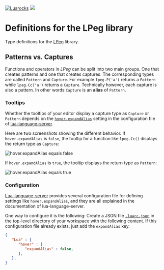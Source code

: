 [![Luarocks](https://img.shields.io/luarocks/v/gvvaughan/lpeg?label=Luarocks&logo=Lua)](https://luarocks.org/modules/gvvaughan/lpeg)
[![](https://img.shields.io/badge/HTML-documentation-green?logo=html5)](http://www.inf.puc-rio.br/~roberto/lpeg/lpeg.html)

# Definitions for the LPeg library

Type definitions for the [LPeg](https://www.inf.puc-rio.br/~roberto/lpeg) library.

## Patterns vs. Captures

Functions and operators in *LPeg* can be split into two main groups. One that
creates patterns and one that creates captures. The corresponding types are
called `Pattern` and `Capture`. For example `lpeg.P('a')` returns a `Pattern`
while `lpeg.Cc('a')` returns a `Capture`. Technically however, each capture is
also a pattern. In other words `Capture` is an **alias** of `Pattern`.

### Tooltips

Whether the tooltips of your editor display a capture type as `Capture` or
`Pattern` depends on the
[`hover.expandAlias`](https://github.com/LuaLS/lua-language-server/wiki/Settings#hoverexpandalias)
setting in the configuration file of
[lua-language-server](https://github.com/LuaLS/lua-language-server).

Here are two screenshots showing the different behavior. If `hover.expandAlias` is `false`,
the tooltip for a function like `lpeg.Cc()` displays the return type as `Capture`:

![hover.expandAlias equals false](https://raw.githubusercontent.com/Josef-Friedrich/LuaTeX_Lua-API/main/resources/images/LPeg_alias-01.png)

If `hover.expandAlias` is `true`, the tooltip displays the return type as `Pattern`:

![hover.expandAlias equals true](https://raw.githubusercontent.com/Josef-Friedrich/LuaTeX_Lua-API/main/resources/images/LPeg_alias-02.png)

### Configuration

[Lua-language-server](https://github.com/LuaLS/lua-language-server) provides several
configuration file for defining settings like `hover.expandAlias`, and they are all
explained in the documentation of lua-language-server.

One way to configure it is the following: Create a JSON file
[`.luarc.json`](https://github.com/LuaLS/lua-language-server/wiki/Configuration-File#luarcjson)
in the top-level directory of your workspace with the following content. If this
configuration file already exists, just add the `expandAlias` key.


```json
{
   "Lua" : {
      "hover" : {
         "expandAlias" : false,
      },
   },
}

```
